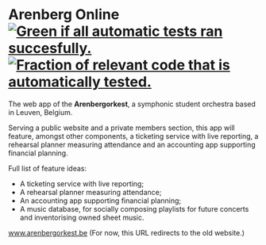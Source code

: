 Arenberg Online &nbsp; [![Green if all automatic tests ran succesfully.](https://img.shields.io/travis-ci/tfiers/arenberg-online.svg?style=flat)](https://travis-ci.org/tfiers/arenberg-online) [![Fraction of relevant code that is automatically tested.](https://img.shields.io/coveralls/tfiers/arenberg-online.svg?style=flat)](https://coveralls.io/r/tfiers/arenberg-online)
===============

The web app of the **Arenbergorkest**, a symphonic student orchestra based in Leuven, Belgium.

Serving a public website and a private members section, this app will feature, amongst other components, a ticketing service with live reporting, a rehearsal planner measuring attendance and an accounting app supporting financial planning.

Full list of feature ideas:

* A ticketing service with live reporting;
* A rehearsal planner measuring attendance;
* An accounting app supporting financial planning;
* A music database, for socially composing playlists for future concerts and inventorising owned sheet music.

www.arenbergorkest.be
(For now, this URL redirects to the old website.)
